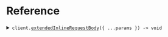 # Reference

<details><summary><code>client.<a href="/src/Client.ts">extendedInlineRequestBody</a>({ ...params }) -> void</code></summary>
<dl>
<dd>

#### 🔌 Usage

<dl>
<dd>

<dl>
<dd>

```typescript
await client.extendedInlineRequestBody({
    unique: "string",
    name: "string",
    docs: "string",
});
```

</dd>
</dl>
</dd>
</dl>

#### ⚙️ Parameters

<dl>
<dd>

<dl>
<dd>

**request:** `SeedExtends.Inlined`

</dd>
</dl>

<dl>
<dd>

**requestOptions:** `SeedExtendsClient.RequestOptions`

</dd>
</dl>
</dd>
</dl>

</dd>
</dl>
</details>

##
